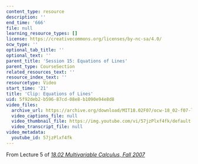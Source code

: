 ```yaml
---
content_type: resource
description: ''
end_time: '666'
file: null
learning_resource_types: []
license: https://creativecommons.org/licenses/by-nc-sa/4.0/
ocw_type: ''
optional_tab_title: ''
optional_text: ''
parent_title: 'Session 15: Equations of Lines'
parent_type: CourseSection
related_resources_text: ''
resource_index_text: ''
resourcetype: Video
start_time: '21'
title: 'Clip: Equations of Lines'
uid: 5f92deb2-b596-87cd-08e8-b1090e94e8d8
video_files:
  archive_url: https://archive.org/download/MIT18.02F07/ocw-18_02-f07-lec05_300k.mp4
  video_captions_file: null
  video_thumbnail_file: https://img.youtube.com/vi/57jzPlxf4fk/default.jpg
  video_transcript_file: null
video_metadata:
  youtube_id: 57jzPlxf4fk
---
```


From Lecture 5 of [_18.02 Multivariable Calculus, Fall 2007_](/courses/18-02-multivariable-calculus-fall-2007/video_galleries/video-lectures)


